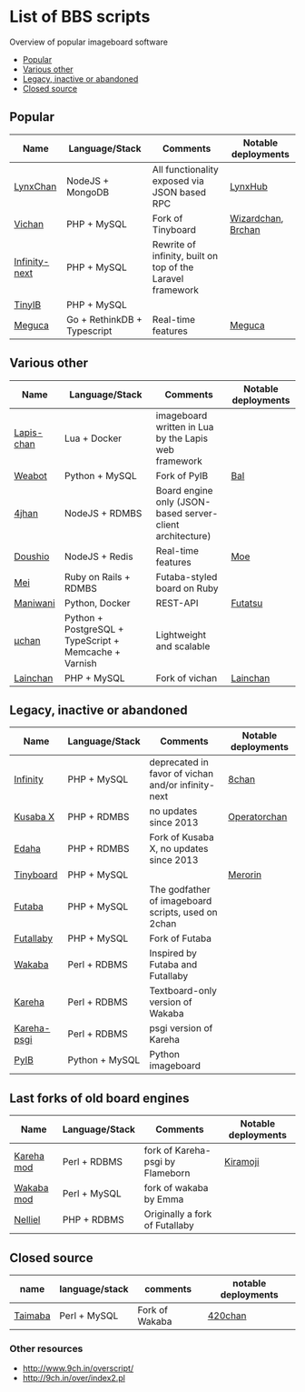 # List of BBS scripts
Overview of popular imageboard software

* [Popular](#popular)
* [Various other](#various-other)
* [Legacy, inactive or abandoned](#legacy-inactive-or-abandoned)
* [Closed source](#closed-source)

## Popular
Name | Language/Stack | Comments | Notable deployments
-----| -------------- | ------ | --------
[LynxChan](https://gitgud.io/LynxChan/LynxChan ) | NodeJS + MongoDB | All functionality exposed via JSON based RPC | [LynxHub](http://lynxhub.com/)
[Vichan](https://github.com/vichan-devel/vichan/) | PHP + MySQL | Fork of Tinyboard | [Wizardchan](https://wizchan.org/), [Brchan](http://www.brchan.org/)
[Infinity-next](https://github.com/infinity-next/infinity-next) | PHP + MySQL | Rewrite of infinity, built on top of the Laravel framework |
[TinyIB](https://gitlab.com/tslocum/tinyib) | PHP + MySQL |  | 
[Meguca](https://github.com/bakape/meguca) | Go + RethinkDB + Typescript |  Real-time features | [Meguca](https://meguca.org/all/)

## Various other
Name | Language/Stack | Comments | Notable deployments
-----| -------------- | ------ | --------
[Lapis-chan](https://github.com/karai17/lapis-chan/) | Lua + Docker | imageboard written in Lua by the Lapis web framework |
[Weabot](https://github.com/z411/weabot) | Python + MySQL | Fork of PyIB | [BaI](https://bienvenidoainternet.org/world/)
[4jhan](https://github.com/phikal/4jhan-server) | NodeJS + RDMBS | Board engine only (JSON-based server-client architecture) |
[Doushio](https://github.com/lalcmellkmal/doushio) | NodeJS + Redis | Real-time features | [Moe](http://doushio.com/moe/)
[Mei](https://github.com/lulalala/mei) | Ruby on Rails + RDMBS | Futaba-styled board on Ruby |  
[Maniwani](https://github.com/DangerOnTheRanger/maniwani) | Python, Docker | REST-API | [Futatsu](https://futatsu.org/)
[µchan](https://github.com/Floens/uchan) | Python + PostgreSQL + TypeScript + Memcache + Varnish | Lightweight and scalable |
[Lainchan](https://github.com/lainchan/lainchan/) | PHP + MySQL | Fork of vichan | [Lainchan](https://lainchan.org/)

## Legacy, inactive or abandoned
Name | Language/Stack | Comments | Notable deployments
-----| -------------- | ------ | --------
[Infinity](https://github.com/ctrlcctrlv/infinity) | PHP + MySQL |  deprecated in favor of vichan and/or infinity-next | [8chan](http://8ch.net)
[Kusaba X](http://kusabax.cultnet.net/) | PHP + RDMBS |  no updates since 2013 | [Operatorchan](https://operatorchan.org/)
[Edaha](https://github.com/Edaha/Edaha) | PHP + RDMBS |  Fork of Kusaba X, no updates since 2013 |
[Tinyboard](https://github.com/savetheinternet/Tinyboard) | PHP + MySQL | | [Merorin](https://merorin.com/jp/) 
[Futaba](http://jun.2chan.net/script/) | PHP + MySQL | The godfather of imageboard scripts, used on 2chan |
[Futallaby](http://www.1chan.net/futallaby/) | PHP + MySQL | Fork of Futaba
[Wakaba](http://wakaba.c3.cx/s/web/wakaba_kareha) | Perl + RDBMS | Inspired by Futaba and Futallaby |
[Kareha](http://wakaba.c3.cx/s/web/wakaba_kareha) | Perl + RDBMS | Textboard-only version of Wakaba |
[Kareha-psgi](https://github.com/marlencrabapple/kareha-psgi) | Perl + RDBMS | psgi version of Kareha |
[PyIB](https://github.com/tslocum/PyIB) | Python + MySQL | Python imageboard | |

## Last forks of old board engines
Name | Language/Stack | Comments | Notable deployments
-----| -------------- | ------ | --------
[Kareha mod](https://github.com/Flameborn/Kareha) | Perl + RDBMS | fork of Kareha-psgi by Flameborn | [Kiramoji](https://kiramoji.ga/)
[Wakaba mod](https://github.com/emmausrs/Wakaba) | Perl + MySQL | fork of wakaba by Emma |
[Nelliel](https://github.com/NellielProject/Nelliel) | PHP + RDBMS | Originally a fork of Futallaby |


## Closed source
name | language/stack | comments | notable deployments
-----| -------------- | ------ | --------
[Taimaba](https://taimapedia.org/index.php?title=Taimaba) | Perl + MySQL | Fork of Wakaba | [420chan](http://420chan.org)


### Other resources
* http://www.9ch.in/overscript/
* http://9ch.in/over/index2.pl
